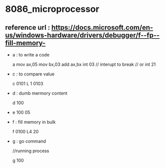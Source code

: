 # 8086_microprocessor
## reference url : https://docs.microsoft.com/en-us/windows-hardware/drivers/debugger/f--fp--fill-memory-
- a : to write a code

  a
  mov ax,05
  mov bx,03
  add ax,bx
  int 03 // interupt to break 
  // or int 21
- c : to compare value

  c 0101 L 1 0103
  
- d : dumb mermory content

  d 100
  
- e 100 05

- f : fill memory in bulk

  f 0100 L4 20

- g : go command 

  //running process
  
  g 100
  

 

  
  
